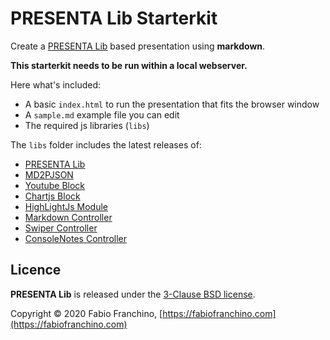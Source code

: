 # PRESENTA Lib Starterkit

Create a [PRESENTA Lib](https://lib.presenta.cc/) based presentation using **markdown**. 

**This starterkit needs to be run within a local webserver.**

Here what's included:

- A basic `index.html` to run the presentation that fits the browser window
- A `sample.md` example file you can edit
- The required js libraries (`libs`)

The `libs` folder includes the latest releases of:

- [PRESENTA Lib](https://github.com/presenta-software/presenta-lib)
- [MD2PJSON](https://github.com/presenta-software/md2pjson)
- [Youtube Block](https://github.com/presenta-software/presenta-block-youtube)
- [Chartjs Block](https://github.com/presenta-software/presenta-block-chartjs)
- [HighLightJs Module](https://github.com/presenta-software/presenta-module-highlightjs)
- [Markdown Controller](https://github.com/presenta-software/presenta-controller-markdown)
- [Swiper Controller](https://github.com/presenta-software/presenta-controller-swiper)
- [ConsoleNotes Controller](https://github.com/presenta-software/presenta-controller-console-notes)



## Licence

**PRESENTA Lib** is released under the [3-Clause BSD license](LICENSE).

Copyright © 2020 Fabio Franchino, [https://fabiofranchino.com](https://fabiofranchino.com)